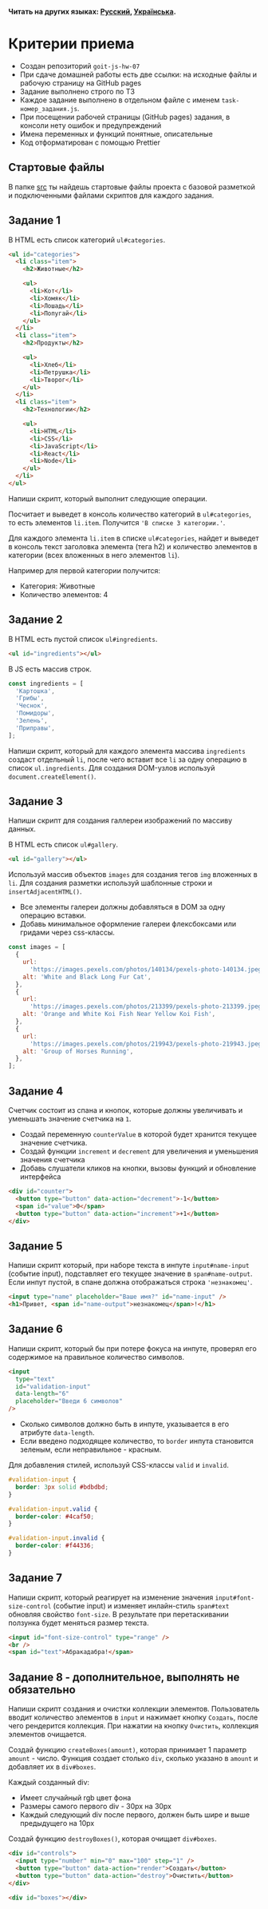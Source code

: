 **Читать на других языках: [Русский](README.md), [Українська](README.ua.md).**

# Критерии приема

- Создан репозиторий `goit-js-hw-07`
- При сдаче домашней работы есть две ссылки: на исходные файлы и рабочую
  страницу на GitHub pages
- Задание выполнено строго по ТЗ
- Каждое задание выполнено в отдельном файле с именем `task-номер_задания.js`.
- При посещении рабочей страницы (GitHub pages) задания, в консоли нету ошибок и
  предупреждений
- Имена переменных и функций понятные, описательные
- Код отформатирован с помощью Prettier

## Стартовые файлы

В папке [src](./src) ты найдешь стартовые файлы проекта с базовой разметкой и
подключенными файлами скриптов для каждого задания.

## Задание 1

В HTML есть список категорий `ul#categories`.

```html
<ul id="categories">
  <li class="item">
    <h2>Животные</h2>

    <ul>
      <li>Кот</li>
      <li>Хомяк</li>
      <li>Лошадь</li>
      <li>Попугай</li>
    </ul>
  </li>
  <li class="item">
    <h2>Продукты</h2>

    <ul>
      <li>Хлеб</li>
      <li>Петрушка</li>
      <li>Творог</li>
    </ul>
  </li>
  <li class="item">
    <h2>Технологии</h2>

    <ul>
      <li>HTML</li>
      <li>CSS</li>
      <li>JavaScript</li>
      <li>React</li>
      <li>Node</li>
    </ul>
  </li>
</ul>
```

Напиши скрипт, который выполнит следующие операции.

Посчитает и выведет в консоль количество категорий в `ul#categories`, то есть
элементов `li.item`. Получится `'В списке 3 категории.'`.

Для каждого элемента `li.item` в списке `ul#categories`, найдет и выведет в
консоль текст заголовка элемента (тега h2) и количество элементов в категории
(всех вложенных в него элементов `li`).

Например для первой категории получится:

- Категория: Животные
- Количество элементов: 4

## Задание 2

В HTML есть пустой список `ul#ingredients`.

```html
<ul id="ingredients"></ul>
```

В JS есть массив строк.

```js
const ingredients = [
  'Картошка',
  'Грибы',
  'Чеснок',
  'Помидоры',
  'Зелень',
  'Приправы',
];
```

Напиши скрипт, который для каждого элемента массива `ingredients` создаст
отдельный `li`, после чего вставит все `li` за одну операцию в список
`ul.ingredients`. Для создания DOM-узлов используй `document.createElement()`.

## Задание 3

Напиши скрипт для создания галлереи изображений по массиву данных.

В HTML есть список `ul#gallery`.

```html
<ul id="gallery"></ul>
```

Используй массив объектов `images` для создания тегов `img` вложенных в `li`.
Для создания разметки используй шаблонные строки и `insertAdjacentHTML()`.

- Все элементы галереи должны добавляться в DOM за одну операцию вставки.
- Добавь минимальное оформление галереи флексбоксами или гридами через
  css-классы.

```js
const images = [
  {
    url:
      'https://images.pexels.com/photos/140134/pexels-photo-140134.jpeg?auto=compress&cs=tinysrgb&dpr=2&h=750&w=1260',
    alt: 'White and Black Long Fur Cat',
  },
  {
    url:
      'https://images.pexels.com/photos/213399/pexels-photo-213399.jpeg?auto=compress&cs=tinysrgb&dpr=2&h=750&w=1260',
    alt: 'Orange and White Koi Fish Near Yellow Koi Fish',
  },
  {
    url:
      'https://images.pexels.com/photos/219943/pexels-photo-219943.jpeg?auto=compress&cs=tinysrgb&dpr=2&h=750&w=1260',
    alt: 'Group of Horses Running',
  },
];
```

## Задание 4

Счетчик состоит из спана и кнопок, которые должны увеличивать и уменьшать
значение счетчика на `1`.

- Создай переменную `counterValue` в которой будет хранится текущее значение
  счетчика.
- Создай функции `increment` и `decrement` для увеличения и уменьшения значения
  счетчика
- Добавь слушатели кликов на кнопки, вызовы функций и обновление интерфейса

```html
<div id="counter">
  <button type="button" data-action="decrement">-1</button>
  <span id="value">0</span>
  <button type="button" data-action="increment">+1</button>
</div>
```

## Задание 5

Напиши скрипт который, при наборе текста в инпуте `input#name-input` (событие
input), подставляет его текущее значение в `span#name-output`. Если инпут
пустой, в спане должна отображаться строка `'незнакомец'`.

```html
<input type="name" placeholder="Ваше имя?" id="name-input" />
<h1>Привет, <span id="name-output">незнакомец</span>!</h1>
```

## Задание 6

Напиши скрипт, который бы при потере фокуса на инпуте, проверял его содержимое
на правильное количество символов.

```html
<input
  type="text"
  id="validation-input"
  data-length="6"
  placeholder="Введи 6 символов"
/>
```

- Сколько символов должно быть в инпуте, указывается в его атрибуте
  `data-length`.
- Если введено подходящее количество, то `border` инпута становится зеленым,
  если неправильное - красным.

Для добавления стилей, используй CSS-классы `valid` и `invalid`.

```css
#validation-input {
  border: 3px solid #bdbdbd;
}

#validation-input.valid {
  border-color: #4caf50;
}

#validation-input.invalid {
  border-color: #f44336;
}
```

## Задание 7

Напиши скрипт, который реагирует на изменение значения `input#font-size-control`
(событие input) и изменяет инлайн-стиль `span#text` обновляя свойство
`font-size`. В результате при перетаскивании ползунка будет меняться размер
текста.

```html
<input id="font-size-control" type="range" />
<br />
<span id="text">Абракадабра!</span>
```

## Задание 8 - дополнительное, выполнять не обязательно

Напиши скрипт создания и очистки коллекции элементов. Пользователь вводит
количество элементов в `input` и нажимает кнопку `Создать`, после чего
рендерится коллекция. При нажатии на кнопку `Очистить`, коллекция элементов
очищается.

Создай функцию `createBoxes(amount)`, которая принимает 1 параметр `amount` -
число. Функция создает столько `div`, сколько указано в `amount` и добавляет их
в `div#boxes`.

Каждый созданный div:

- Имеет случайный rgb цвет фона
- Размеры самого первого div - 30px на 30px
- Каждый следующий div после первого, должен быть шире и выше предыдущего на
  10px

Создай функцию `destroyBoxes()`, которая очищает `div#boxes`.

```html
<div id="controls">
  <input type="number" min="0" max="100" step="1" />
  <button type="button" data-action="render">Создать</button>
  <button type="button" data-action="destroy">Очистить</button>
</div>

<div id="boxes"></div>
```
